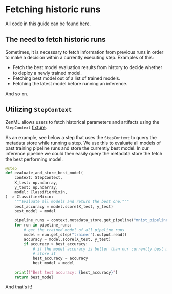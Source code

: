 # Fetching historic runs

All code in this guide can be found [here](https://github.com/zenml-io/zenml/tree/main/examples/fetch_historical_runs).

## The need to fetch historic runs

Sometimes, it is necessary to fetch information from previous runs in order to make a decision within a currently 
executing step. Examples of this:

* Fetch the best model evaluation results from history to decide whether to deploy a newly trained model.
* Fetching best model out of a list of trained models.
* Fetching the latest model before running an inference.

And so on.

## Utilizing `StepContext`

ZenML allows users to fetch historical parameters and artifacts using the `StepContext` 
[fixture](../../features/step-fixtures.md).

As an example, see below a step that uses the `StepContext` to query the metadata store while running a step.
We use this to evaluate all models of past training pipeline runs and store the currently best model. 
In our inference pipeline we could then easily query the metadata store the fetch the best performing model.

```python
@step
def evaluate_and_store_best_model(
    context: StepContext,
    X_test: np.ndarray,
    y_test: np.ndarray,
    model: ClassifierMixin,
) -> ClassifierMixin:
    """Evaluate all models and return the best one."""
    best_accuracy = model.score(X_test, y_test)
    best_model = model

    pipeline_runs = context.metadata_store.get_pipeline("mnist_pipeline").runs
    for run in pipeline_runs:
        # get the trained model of all pipeline runs
        model = run.get_step("trainer").output.read()
        accuracy = model.score(X_test, y_test)
        if accuracy > best_accuracy:
            # if the model accuracy is better than our currently best model,
            # store it
            best_accuracy = accuracy
            best_model = model

    print(f"Best test accuracy: {best_accuracy}")
    return best_model
```

And that's it!